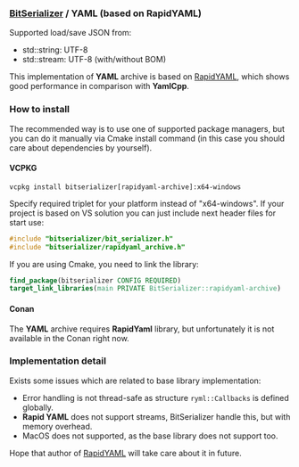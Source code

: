 ### [BitSerializer](../README.md) / YAML (based on RapidYAML)

Supported load/save JSON from:

- std::string: UTF-8
- std::stream: UTF-8 (with/without BOM)

This implementation of **YAML** archive is based on [RapidYAML](https://github.com/biojppm/rapidyaml), which shows good performance in comparison with **YamlCpp**.

### How to install
The recommended way is to use one of supported package managers, but you can do it manually via Cmake install command (in this case you should care about dependencies by yourself).
#### VCPKG
```shell
vcpkg install bitserializer[rapidyaml-archive]:x64-windows
```
Specify required triplet for your platform instead of "x64-windows".
If your project is based on VS solution you can just include next header files for start use:
```cpp
#include "bitserializer/bit_serializer.h"
#include "bitserializer/rapidyaml_archive.h"
```
If you are using Cmake, you need to link the library:
```cmake
find_package(bitserializer CONFIG REQUIRED)
target_link_libraries(main PRIVATE BitSerializer::rapidyaml-archive)
```
#### Conan
The **YAML** archive requires **RapidYaml** library, but unfortunately it is not available in the Conan right now.

### Implementation detail
Exists some issues which are related to base library implementation:

- Error handling is not thread-safe as structure `ryml::Callbacks` is defined globally.
- **Rapid YAML** does not support streams, BitSerializer handle this, but with memory overhead.
- MacOS does not supported, as the base library does not support too.

Hope that author of [RapidYAML](https://github.com/biojppm/rapidyaml) will take care about it in future.
